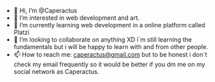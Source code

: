 - 👋 Hi, I’m @Caperactus
- 👀 I’m interested in web development and art.
- 🌱 I’m currently learning web development in a online platform called Platzi
- 💞️ I’m looking to collaborate on anything XD i´m still learning the fundamentals but i will be happy to learn with and from other people.
- 📫 How to reach me: caperactus@gmail.com but to be honest i don´t check my email frequently so it would be better if you dm me on my social network as Caperactus.

<!---
Caperactus/Caperactus is a ✨ special ✨ repository because its `README.md` (this file) appears on your GitHub profile.
You can click the Preview link to take a look at your changes.
--->
